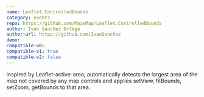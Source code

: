 ```yaml
---
name: Leaflet.ControlledBounds
category: events
repo: https://github.com/MazeMap/Leaflet.ControlledBounds
author: Iván Sánchez Ortega
author-url: https://github.com/IvanSanchez
demo: 
compatible-v0:
compatible-v1: true
compatible-v2: false
---
```


Inspired by Leaflet-active-area, automatically detects the largest area of the map not covered by any map controls and applies setView, fitBounds, setZoom, getBounds to that area.
